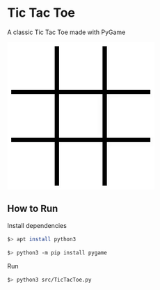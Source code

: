 
# Tic Tac Toe

A classic Tic Tac Toe made with PyGame

<img src="Demo.gif">

## How to Run

Install dependencies

```bash
$> apt install python3
```
```bash
$> python3 -m pip install pygame
```

Run

```bash
$> python3 src/TicTacToe.py
```
